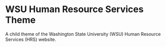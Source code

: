 # WSU Human Resource Services Theme

A child theme of the Washington State University (WSU) Human Resource Services (HRS) website.
